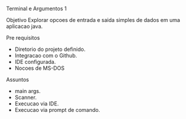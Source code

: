 
Terminal e Argumentos 1


Objetivo
Explorar opcoes de entrada e saida simples
de dados em uma aplicacao java.


Pre requisitos

- Diretorio do projeto definido.
- Integracao com o Github.
- IDE configurada.
- Nocoes de MS-DOS


Assuntos

- main args.
- Scanner.
- Execucao via IDE.
- Execucao via prompt de comando.

